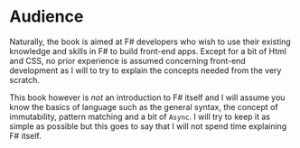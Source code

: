 # Audience

Naturally, the book is aimed at F# developers who wish to use their existing knowledge and skills in F# to build front-end apps. Except for a bit of Html and CSS, no prior experience is assumed concerning front-end development as I will to try to explain the concepts needed from the very scratch. 

This book however is *not* an introduction to F# itself and I will assume you know the basics of language such as the general syntax, the concept of immutability, pattern matching and a bit of `Async`. I will try to keep it as simple as possible but this goes to say that I will not spend time explaining F# itself. 